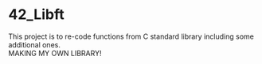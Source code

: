 # 42_Libft
This project is to re-code functions from C standard library including some additional ones.  
MAKING MY OWN LIBRARY!  
